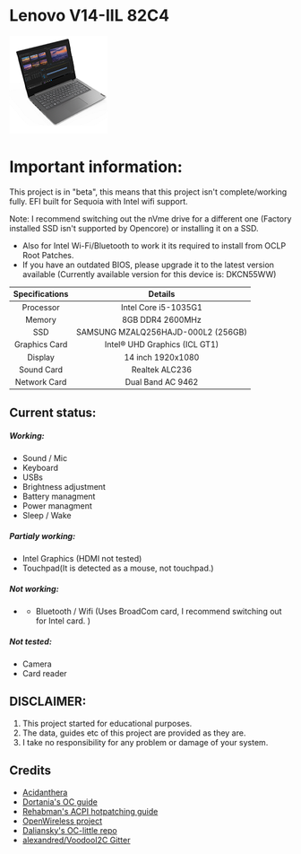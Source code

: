 # Lenovo V14-IIL 82C4
   ![](Images/V14.png)
# Important information:
This project is in "beta", this means that this project isn't complete/working fully. EFI built for Sequoia with Intel wifi support.

Note: I recommend switching out the nVme drive for a different one (Factory installed SSD isn't supported by Opencore) or installing it on a SSD. 
- Also for Intel Wi-Fi/Bluetooth to work it its required to install from OCLP Root Patches. 
- If you have an outdated BIOS, please upgrade it to the latest version available (Currently available version for this device is: DKCN55WW)

| Specifications | Details |
|:-: |:-: |
| Processor | Intel Core i5-1035G1  |
| Memory | 8GB DDR4 2600MHz |
| SSD | SAMSUNG MZALQ256HAJD-000L2 (256GB) |
| Graphics Card | Intel® UHD Graphics (ICL GT1)|
| Display | 14 inch 1920x1080 |
| Sound Card | Realtek ALC236 |
| Network Card | Dual Band AC 9462|

## Current status:
##### Working:
- Sound / Mic 
- Keyboard
- USBs
- Brightness adjustment
- Battery managment
- Power managment
- Sleep / Wake

##### Partialy working:
- Intel Graphics (HDMI not tested)
- Touchpad(It is detected as a mouse, not touchpad.)

##### Not working:
- - Bluetooth / Wifi (Uses BroadCom card, I recommend switching out for Intel card. )

##### Not tested:
- Camera
- Card reader
## DISCLAIMER:
1. This project started for educational purposes. 
2. The data, guides etc of this project are provided as they are. 
3. I take no responsibility for any problem or damage of your system.

## Credits
- [Acidanthera](https://github.com/acidanthera)
- [Dortania's OC guide](https://dortania.github.io/OpenCore-Install-Guide/)
- [Rehabman's ACPI hotpatching guide](https://www.tonymacx86.com/threads/guide-using-clover-to-hotpatch-acpi.200137/)
- [OpenWireless project](https://github.com/OpenIntelWireless/itlwm)
- [Daliansky's OC-little repo](https://github.com/daliansky/OC-little)
- [alexandred/VoodooI2C Gitter](https://gitter.im/alexandred/VoodooI2C)